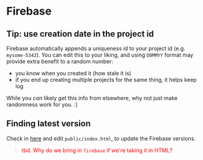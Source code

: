 # Firebase


## Tip: use creation date in the project id

Firebase automatically appends a uniqueness id to your project id (e.g. `mysome-5342`). You can edit this to your liking, and using `DDMMYY` format may provide extra benefit to a random number:

- you know when you created it (how stale it is)
- if you end up creating multiple projects for the same thing, it helps keep log

While you *can* likely get this info from elsewhere, why not just make randomness work for you. :)


## Finding latest version

Check in [here](https://firebase.google.com/support/release-notes/js) and edit `public/index.html`, to update the Firebase versions.

><font color=red>tbd. Why do we bring in `firebase` if we're taking it in HTML?</font>

